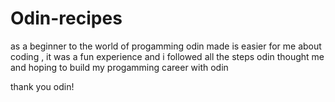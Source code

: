 # Odin-recipes
as a beginner to the world of progamming odin made is easier for me about coding , it was a fun experience and i followed all the steps odin thought me and hoping to build my progamming career with odin

thank you odin!
